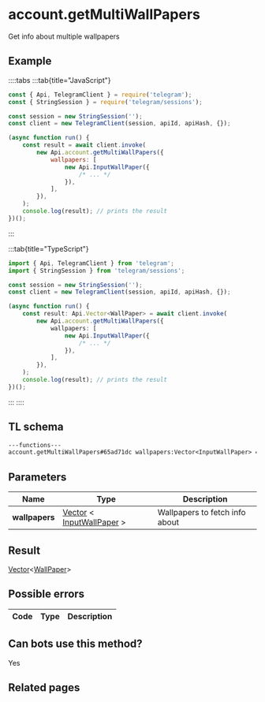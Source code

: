# account.getMultiWallPapers

Get info about multiple wallpapers

## Example

::::tabs
:::tab{title="JavaScript"}

```js
const { Api, TelegramClient } = require('telegram');
const { StringSession } = require('telegram/sessions');

const session = new StringSession('');
const client = new TelegramClient(session, apiId, apiHash, {});

(async function run() {
    const result = await client.invoke(
        new Api.account.getMultiWallPapers({
            wallpapers: [
                new Api.InputWallPaper({
                    /* ... */
                }),
            ],
        }),
    );
    console.log(result); // prints the result
})();
```

:::

:::tab{title="TypeScript"}

```ts
import { Api, TelegramClient } from 'telegram';
import { StringSession } from 'telegram/sessions';

const session = new StringSession('');
const client = new TelegramClient(session, apiId, apiHash, {});

(async function run() {
    const result: Api.Vector<WallPaper> = await client.invoke(
        new Api.account.getMultiWallPapers({
            wallpapers: [
                new Api.InputWallPaper({
                    /* ... */
                }),
            ],
        }),
    );
    console.log(result); // prints the result
})();
```

:::
::::

## TL schema

```txt
---functions---
account.getMultiWallPapers#65ad71dc wallpapers:Vector<InputWallPaper> = Vector<WallPaper>;
```

## Parameters

|      Name      | Type                                                                                                                    | Description                    |
| :------------: | ----------------------------------------------------------------------------------------------------------------------- | ------------------------------ |
| **wallpapers** | [Vector](https://core.telegram.org/type/Vector%20t) < [InputWallPaper](https://core.telegram.org/type/InputWallPaper) > | Wallpapers to fetch info about |

## Result

[Vector](https://core.telegram.org/type/Vector%20t)<[WallPaper](https://core.telegram.org/type/WallPaper)>

## Possible errors

| Code | Type | Description |
| :--: | ---- | ----------- |

## Can bots use this method?

Yes

## Related pages
